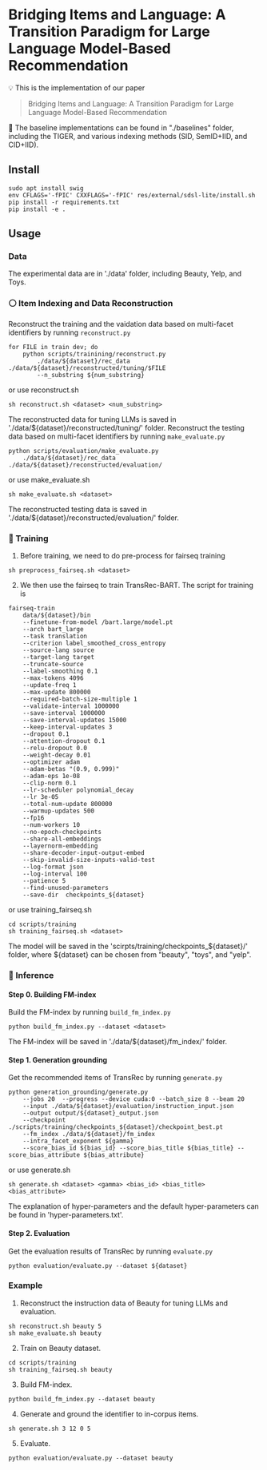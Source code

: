# Bridging Items and Language: A Transition Paradigm for Large Language Model-Based Recommendation

:bulb: This is the implementation of our paper 
> Bridging Items and Language: A Transition Paradigm for Large Language Model-Based Recommendation

:small_orange_diamond: The baseline implementations can be found in "./baselines" folder, including the TIGER, and various indexing methods (SID, SemID+IID, and CID+IID). 

## Install
```
sudo apt install swig
env CFLAGS='-fPIC' CXXFLAGS='-fPIC' res/external/sdsl-lite/install.sh
pip install -r requirements.txt
pip install -e .
```

## Usage
### Data
The experimental data are in './data' folder, including Beauty, Yelp, and Toys.

### :white_circle: Item Indexing and Data Reconstruction
Reconstruct the training and the vaidation data based on multi-facet identifiers by running ``reconstruct.py``
```
for FILE in train dev; do
    python scripts/trainining/reconstruct.py 
        ./data/${dataset}/rec_data ./data/${dataset}/reconstructed/tuning/$FILE 
        --n_substring ${num_substring}
```
or use reconstruct.sh
```
sh reconstruct.sh <dataset> <num_substring>
```
The reconstructed data for tuning LLMs is saved in './data/${dataset}/reconstructed/tuning/' folder.
Reconstruct the testing data based on multi-facet identifiers by running ``make_evaluate.py``
```
python scripts/evaluation/make_evaluate.py 
    ./data/${dataset}/rec_data ./data/${dataset}/reconstructed/evaluation/ 
```
or use make_evaluate.sh
```
sh make_evaluate.sh <dataset>
```
The reconstructed testing data is saved in './data/${dataset}/reconstructed/evaluation/' folder. 

### :red_circle: Training
1. Before training, we need to do pre-process for fairseq training
```
sh preprocess_fairseq.sh <dataset>
```
2. We then use the fairseq to train TransRec-BART. The script for training is
```
fairseq-train
    data/${dataset}/bin 
    --finetune-from-model /bart.large/model.pt 
    --arch bart_large 
    --task translation 
    --criterion label_smoothed_cross_entropy 
    --source-lang source 
    --target-lang target 
    --truncate-source 
    --label-smoothing 0.1 
    --max-tokens 4096 
    --update-freq 1 
    --max-update 800000 
    --required-batch-size-multiple 1
    --validate-interval 1000000
    --save-interval 1000000
    --save-interval-updates 15000 
    --keep-interval-updates 3 
    --dropout 0.1 
    --attention-dropout 0.1 
    --relu-dropout 0.0 
    --weight-decay 0.01 
    --optimizer adam 
    --adam-betas "(0.9, 0.999)" 
    --adam-eps 1e-08 
    --clip-norm 0.1 
    --lr-scheduler polynomial_decay 
    --lr 3e-05 
    --total-num-update 800000 
    --warmup-updates 500 
    --fp16 
    --num-workers 10 
    --no-epoch-checkpoints 
    --share-all-embeddings 
    --layernorm-embedding 
    --share-decoder-input-output-embed 
    --skip-invalid-size-inputs-valid-test 
    --log-format json
    --log-interval 100 
    --patience 5
    --find-unused-parameters
    --save-dir  checkpoints_${dataset}
```
or use training_fairseq.sh
```
cd scripts/training
sh training_fairseq.sh <dataset> 
```
The model will be saved in the 'scirpts/training/checkpoints_${dataset}/' folder, where ${dataset} can be chosen from "beauty", "toys", and "yelp". 

### :large_blue_circle: Inference 
#### Step 0. Building FM-index
Build the FM-index by running ``build_fm_index.py``
```
python build_fm_index.py --dataset <dataset>
```
The FM-index will be saved in './data/${dataset}/fm_index/' folder. 

#### Step 1. Generation grounding
Get the recommended items of TransRec by running ``generate.py``
```
python generation_grounding/generate.py 
    --jobs 20  --progress --device cuda:0 --batch_size 8 --beam 20 
    --input ./data/${dataset}/evaluation/instruction_input.json 
    --output output/${dataset}_output.json 
    --checkpoint ./scripts/training/checkpoints_${dataset}/checkpoint_best.pt 
    --fm_index ./data/${dataset}/fm_index 
    --intra_facet_exponent ${gamma}
    --score_bias_id ${bias_id} --score_bias_title ${bias_title} --score_bias_attribute ${bias_attribute} 
```
or use generate.sh
```
sh generate.sh <dataset> <gamma> <bias_id> <bias_title> <bias_attribute> 
```
The explanation of hyper-parameters and the default hyper-parameters can be found in 'hyper-parameters.txt'. 

#### Step 2. Evaluation
Get the evaluation results of TransRec by running ``evaluate.py``
```    
python evaluation/evaluate.py --dataset ${dataset}
```
### Example
1. Reconstruct the instruction data of Beauty for tuning LLMs and evaluation.
```
sh reconstruct.sh beauty 5
sh make_evaluate.sh beauty
```
2. Train on Beauty dataset.
```
cd scripts/training
sh training_fairseq.sh beauty
```
3. Build FM-index.
```
python build_fm_index.py --dataset beauty
```
4. Generate and ground the identifier to in-corpus items.
```
sh generate.sh 3 12 0 5
```
5. Evaluate.
```
python evaluation/evaluate.py --dataset beauty
```